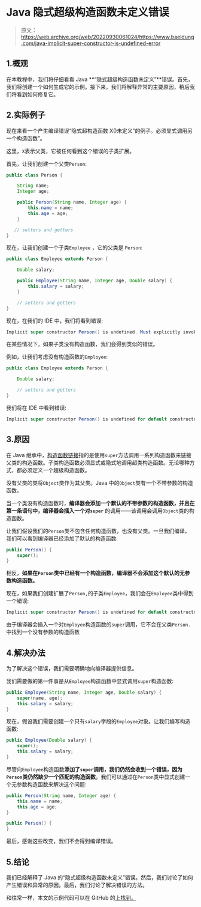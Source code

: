 # Java 隐式超级构造函数未定义错误

> 原文：<https://web.archive.org/web/20220930061024/https://www.baeldung.com/java-implicit-super-constructor-is-undefined-error>

## 1.概观

在本教程中，我们将仔细看看 Java **“隐式超级构造函数未定义”**错误。首先，我们将创建一个如何生成它的示例。接下来，我们将解释异常的主要原因，稍后我们将看到如何修复它。

## 2.实际例子

现在来看一个产生编译错误“隐式超构造函数 X()未定义”的例子。必须显式调用另一个构造函数”。

这里，`X`表示父类，它被任何看到这个错误的子类扩展。

首先，让我们创建一个父类`Person`:

```java
public class Person {

    String name;
    Integer age;

    public Person(String name, Integer age) {
        this.name = name;
        this.age = age;
    }

   // setters and getters
}
```

现在，让我们创建一个子类`Employee` ，它的父类是 `Person`:

```java
public class Employee extends Person {

    Double salary;

    public Employee(String name, Integer age, Double salary) {
        this.salary = salary;
    }

    // setters and getters
}
```

现在，在我们的 IDE 中，我们将看到错误:

```java
Implicit super constructor Person() is undefined. Must explicitly invoke another constructor
```

在某些情况下，如果子类没有构造函数，我们会得到类似的错误。

例如，让我们考虑没有构造函数的`Employee`:

```java
public class Employee extends Person {

    Double salary;

    // setters and getters
}
```

我们将在 IDE 中看到错误:

```java
Implicit super constructor Person() is undefined for default constructor. Must define an explicit constructor
```

## 3.原因

在 Java 继承中，[构造函数链接](/web/20220927001856/https://www.baeldung.com/java-chain-constructors)指的是使用`super`方法调用一系列构造函数来链接父类的构造函数。子类构造函数必须显式或隐式地调用超类构造函数。无论哪种方式，都必须定义一个超级构造函数。

没有父类的类将`Object`类作为其父类。Java 中的`Object`类有一个不带参数的构造函数。

当一个类没有构造函数时，**编译器会添加一个默认的不带参数的构造函数，并且在第一条语句中，编译器会插入一个对`super`** 的调用——该调用会调用`Object`类的构造函数。

让我们假设我们的`Person`类不包含任何构造函数，也没有父类。一旦我们编译，我们可以看到编译器已经添加了默认的构造函数:

```java
public Person() {
    super();
}
```

相反，**如果在`Person`类中已经有一个构造函数，编译器不会添加这个默认的无参数构造函数。**

现在，如果我们创建扩展了`Person,`的子类`Employee`，我们会在`Employee`类中得到一个错误:

```java
Implicit super constructor Person() is undefined for default constructor. Must define an explicit constructor
```

由于编译器会插入一个对`Employee`构造函数的`super`调用，它不会在父类`Person.`中找到一个没有参数的构造函数

## 4.解决办法

为了解决这个错误，我们需要明确地向编译器提供信息。

我们需要做的第一件事是从`Employee`构造函数中显式调用`super`构造函数:

```java
public Employee(String name, Integer age, Double salary) {
    super(name, age);
    this.salary = salary;
}
```

现在，假设我们需要创建一个只有`salary`字段的`Employee`对象。让我们编写构造函数:

```java
public Employee(Double salary) {
    super();
    this.salary = salary;
}
```

尽管向`Employee`构造函数**添加了`super`调用，我们仍然会收到一个错误，因为`Person`类仍然缺少一个匹配的构造函数**。我们可以通过在`Person`类中显式创建一个无参数构造函数来解决这个问题:

```java
public Person(String name, Integer age) {
    this.name = name;
    this.age = age;
}

public Person() {
}
```

最后，感谢这些改变，我们不会得到编译错误。

## 5.结论

我们已经解释了 Java 的“隐式超级构造函数未定义”错误。然后，我们讨论了如何产生错误和异常的原因。最后，我们讨论了解决错误的方法。

和往常一样，本文的示例代码可以在 GitHub 的[上找到。](https://web.archive.org/web/20220927001856/https://github.com/eugenp/tutorials/tree/master/core-java-modules/core-java-lang-oop-constructors/)